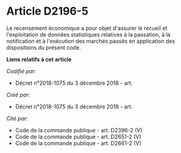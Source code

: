 # Article D2196-5

Le recensement économique a pour objet d'assurer le recueil et l'exploitation de données statistiques relatives à la
passation, à la notification et à l'exécution des marchés passés en application des dispositions du présent code.

**Liens relatifs à cet article**

_Codifié par_:

  - Décret n°2018-1075 du 3 décembre 2018 - art.

_Créé par_:

  - Décret n°2018-1075 du 3 décembre 2018 - art.

_Cité par_:

  - Code de la commande publique - art. D2396-2 (V)
  - Code de la commande publique - art. D2651-2 (V)
  - Code de la commande publique - art. D2661-2 (V)
